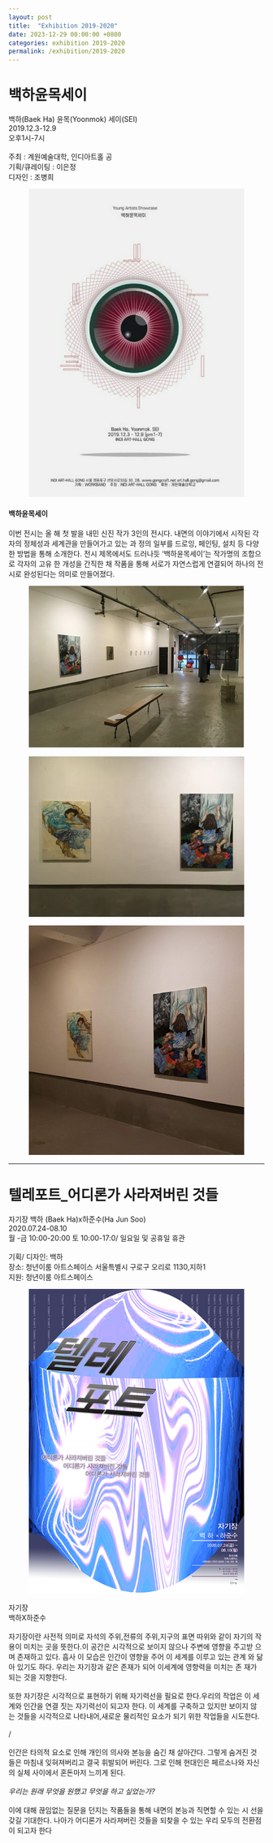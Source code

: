 ```yaml
---
layout: post
title:  "Exhibition 2019-2020"
date: 2023-12-29 00:00:00 +0800
categories: exhibition 2019-2020
permalink: /exhibition/2019-2020
---
```


<div class="exhibition">
  <div class="title">
    <h1>백하윤목세이</h1>
    <p>
      백하(Baek Ha) 윤목(Yoonmok) 세이(SEI)<br>
      2019.12.3-12.9<br>
      오후1시-7시<br><br>
      주최 : 계원예술대학, 인디아트홀 공<br>
      기획/큐레이팅 : 이은정<br>
      디자인 : 조병희<br>
    </p>
  </div>

  <div class="content">
    <figure class="exhibition">
      <a href="/assets/img/exhibition/2019-2020/2019_01.jpg" data-lightbox="exhibition-2019-2020" data-title="">
        <img src="/assets/img/exhibition/2019-2020/2019_01.jpg" alt="" title="">
      </a>
    </figure>
    <h4>백하윤목세이</h4>
    <p>
      이번 전시는 올 해 첫 발을 내민 신진 작가 3인의 전시다.
      내면의 이야기에서 시작된 각자의 정체성과 세계관을 만들어가고 있는 과
      정의 일부를 드로잉, 페인팅, 설치 등 다양한 방법을 통해 소개한다. 전시
      제목에서도 드러나듯 ‘백하윤목세이’는 작가명의 조합으로 각자의 고유
      한 개성을 간직한 채 작품을 통해 서로가 자연스럽게 연결되어 하나의 전
      시로 완성된다는 의미로 만들어졌다.
    </p>
    <figure class="exhibition">
      <a href="/assets/img/exhibition/2019-2020/2019_02.jpg" data-lightbox="exhibition-2019-2020" data-title="">
        <img src="/assets/img/exhibition/2019-2020/2019_02.jpg" alt="" title="">
      </a>
    </figure>
    <figure class="exhibition">
      <a href="/assets/img/exhibition/2019-2020/2019_03.jpg" data-lightbox="exhibition-2019-2020" data-title="">
        <img src="/assets/img/exhibition/2019-2020/2019_03.jpg" alt="" title="">
      </a>
    </figure>
    <figure class="exhibition">
      <a href="/assets/img/exhibition/2019-2020/2019_04.jpg" data-lightbox="exhibition-2019-2020" data-title="">
        <img src="/assets/img/exhibition/2019-2020/2019_04.jpg" alt="" title="">
      </a>
    </figure>
  </div>
</div>

<hr>

<div class="exhibition">
  <div class="title">
    <h1>텔레포트_어디론가 사라져버린 것들</h1>
    <p>
      자기장 백하 (Baek Ha)x하준수(Ha Jun Soo)<br>
      2020.07.24-08.10<br>
      월 -금 10:00-20:00 토 10:00-17:0/ 일요일 및 공휴일 휴관<br><br>
      기획/ 디자인: 백하<br>
      장소: 청년이룸 아트스페이스 서울특별시 구로구 오리로 1130,지하1<br>
      지원: 청년이룸 아트스페이스<br>
    </p>
  </div>

  <div class="content">
    <figure class="exhibition">
      <a href="/ssets/img/exhibition/2019-2020/2020_01.jpg" data-lightbox="exhibition-2019-2020" data-title="">
        <img src="/assets/img/exhibition/2019-2020/2020_01.jpg" alt="" title="">
      </a>
    </figure>
    <p>
      자기장<br>
      백하X하준수<br><br>
      자기장이란 사전적 의미로 자석의 주위,전류의 주위,지구의 표면 따위와 같이 자기의
      작용이 미치는 곳을 뜻한다.이 공간은 시각적으로 보이지 않으나 주변에 영향을 주고받
      으며 존재하고 있다. 흡사 이 모습은 인간이 영향을 주어 이 세계를 이루고 있는 관계
      와 닮아 있기도 하다. 우리는 자기장과 같은 존재가 되어 이세계에 영향력을 미치는 존
      재가 되는 것을 지향한다. <br><br>
      또한 자기장은 시각적으로 표현하기 위해 자기력선을 필요로 한다.우리의 작업은 이 세
      계와 인간을 연결 짓는 자기력선이 되고자 한다. 이 세계를 구축하고 있지만 보이지 않
      는 것들을 시각적으로 나타내어,새로운 물리적인 요소가 되기 위한 작업들을 시도한다.
      <br><br>/<br><br>
      인간은 타의적 요소로 인해 개인의 의사와 본능을 숨긴 채 살아간다. 그렇게 숨겨진 것
      들은 마침내 잊혀져버리고 결국 휘발되어 버린다. 그로 인해 현대인은 페르소나와 자신
      의 실체 사이에서 혼돈마저 느끼게 된다.<br><br>
      <i>우리는 원래 무엇을 원했고 무엇을 하고 싶었는가?</i><br><br>
      이에 대해 끊임없는 질문을 던지는 작품들을 통해 내면의 본능과 직면할 수 있는 시
      선을 갖길 기대한다. 나아가 어디론가 사라져버린 것들을 되찾을 수 있는 우리 모두의
      전환점이 되고자 한다
    </p>
  </div>
</div>